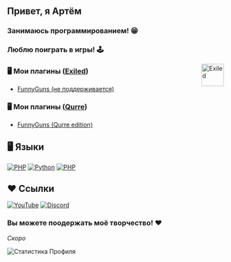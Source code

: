 ## Привет, я Артём
### Занимаюсь программированием! 😁
### Люблю поиграть в игры! 🕹

<a href="https://www.github.com/Exiled-Team/EXILED"><img align="right" alt="Exiled" width="52px" src="https://raw.githubusercontent.com/Exiled-Team/EXILED/master/assets/Exiled_Icon.ico"/></a></img>

### 🖥 Мои плагины ([Exiled](https://github.com/Exiled-Team/EXILED))
- [FunnyGuns (не поддерживается)](https://github.com/artv15/FunnyGuns)
### 🖥 Мои плагины ([Qurre](https://github.com/Qurre-Team/Qurre-sl))
- [FunnyGuns (Qurre edition)](https://github.com/artv15/FunnyGuns-Qurre-Edition)

## 🖥 Языки

[![PHP](https://img.shields.io/badge/-FRAMEWORK-090909?style=for-the-badge&logo=.net&logoColor=512BD4)]()
[![Python](https://img.shields.io/badge/-Python-090909?style=for-the-badge&logo=python&logoColor=3776AB)]()
[![PHP](https://img.shields.io/badge/-PHP-090909?style=for-the-badge&logo=php&logoColor=777BB4)]()

## ❤ Ссылки

[![YouTube](https://img.shields.io/badge/-YouTube-090909?style=for-the-badge&logo=youtube&logoColor=FF0000)](https://www.youtube.com/channel/UCWzVY1KtekiqJOgJvKHAa4Q)
[![Discord](https://img.shields.io/badge/-Discord-090909?style=for-the-badge&logo=discord&logoColor=5865F2)](https://discord.gg/BvfGfN89Wc)

### Вы можете поодержать моё творчество! ❤
_Скоро_

![Статистика Профиля](https://github-readme-stats.vercel.app/api?username=artv15&theme=merko&locale=ru&show_icons=true&custom_title=Статистика)
